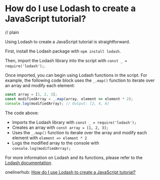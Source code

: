 # How do I use Lodash to create a JavaScript tutorial?
// plain

Using Lodash to create a JavaScript tutorial is straightforward.

First, install the Lodash package with `npm install lodash`.

Then, import the Lodash library into the script with `const _ = require('lodash');`.

Once imported, you can begin using Lodash functions in the script. For example, the following code block uses the `_.map()` function to iterate over an array and modify each element:

```javascript
const array = [1, 2, 3];
const modifiedArray = _.map(array, element => element * 2);
console.log(modifiedArray); // Output: [2, 4, 6]
```

The code above:
- Imports the Lodash library with `const _ = require('lodash');`
- Creates an array with `const array = [1, 2, 3];`
- Uses the `_.map()` function to iterate over the array and modify each element with `element => element * 2`
- Logs the modified array to the console with `console.log(modifiedArray);`

For more information on Lodash and its functions, please refer to the [Lodash documentation](https://lodash.com/docs).

onelinerhub: [How do I use Lodash to create a JavaScript tutorial?](https://onelinerhub.com/javascript-lodash/how-do-i-use-lodash-to-create-a-javascript-tutorial)